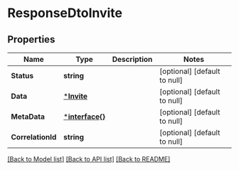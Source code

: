 # ResponseDtoInvite

## Properties
Name | Type | Description | Notes
------------ | ------------- | ------------- | -------------
**Status** | **string** |  | [optional] [default to null]
**Data** | [***Invite**](Invite.md) |  | [optional] [default to null]
**MetaData** | [***interface{}**](interface{}.md) |  | [optional] [default to null]
**CorrelationId** | **string** |  | [optional] [default to null]

[[Back to Model list]](../README.md#documentation-for-models) [[Back to API list]](../README.md#documentation-for-api-endpoints) [[Back to README]](../README.md)

